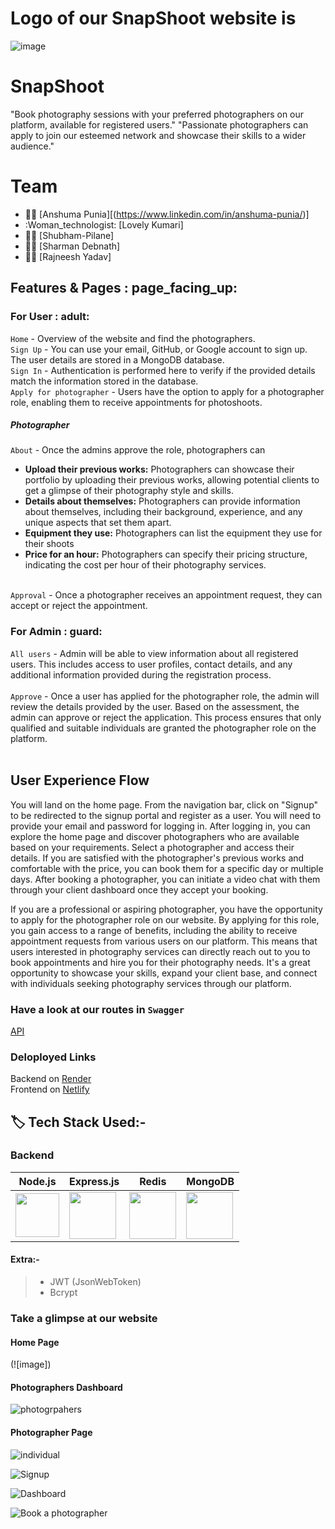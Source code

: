 # Logo of our SnapShoot website is 
![image](https://github.com/anshumapunia/sleek-circle-8356/assets/112821956/eb66f307-06db-488b-a2cb-d636d9177a35)

# SnapShoot
"Book photography sessions with your preferred photographers on our platform, available for registered users."
"Passionate photographers can apply to join our esteemed network and showcase their skills to a wider audience."

# Team

- :woman_technologist: [Anshuma Punia][(https://www.linkedin.com/in/anshuma-punia/)]
- :Woman_technologist: [Lovely Kumari]
- :man_technologist: [Shubham-Pilane]
- :man_technologist: [Sharman Debnath]
- :man_technologist: [Rajneesh Yadav]


## Features & Pages : page_facing_up:

### For User 	: adult:
`Home` - Overview of the website and find the photographers. <br>
`Sign Up` -  You can use your email, GitHub, or Google account to sign up. The user details are stored in a MongoDB database. <br>
`Sign In` - Authentication is performed here to verify if the provided details match the information stored in the database. <br>
`Apply for photographer` - Users have the option to apply for a photographer role, enabling them to receive appointments for photoshoots. <br>

##### Photographer
`About` - Once the admins approve the role, photographers can 
- **Upload their previous works:** Photographers can showcase their portfolio by uploading their previous works, allowing potential clients to get a glimpse of their photography style and skills. 
- **Details about themselves:** Photographers can provide information about themselves, including their background, experience, and any unique aspects that set them apart.
- **Equipment they use:** Photographers can list the equipment they use for their shoots
- **Price for an hour:** Photographers can specify their pricing structure, indicating the cost per hour of their photography services.  <br> <br>

`Approval` - Once a photographer receives an appointment request, they can accept or reject the appointment. 

### For Admin : guard:
`All users` - Admin will be able to view information about all registered users. This includes access to user profiles, contact details, and any additional information provided during the registration process. <br> <br>
`Approve` - Once a user has applied for the photographer role, the admin will review the details provided by the user. Based on the assessment, the admin can approve or reject the application. This process ensures that only qualified and suitable individuals are granted the photographer role on the platform. <br> <br>

## User Experience Flow
You will land on the home page. From the navigation bar, click on "Signup" to be redirected to the signup portal and register as a user. You will need to provide your email and password for logging in. After logging in, you can explore the home page and discover photographers who are available based on your requirements. Select a photographer and access their details. If you are satisfied with the photographer's previous works and comfortable with the price, you can book them for a specific day or multiple days. After booking a photographer, you can initiate a video chat with them through your client dashboard once they accept your booking.

If you are a professional or aspiring photographer, you have the opportunity to apply for the photographer role on our website. By applying for this role, you gain access to a range of benefits, including the ability to receive appointment requests from various users on our platform. This means that users interested in photography services can directly reach out to you to book appointments and hire you for their photography needs. It's a great opportunity to showcase your skills, expand your client base, and connect with individuals seeking photography services through our platform.

### Have a look at our routes in `Swagger`

[API](https://pic-perfect.onrender.com/api-docs)

### Deloployed Links
Backend on [Render](https://pic-perfect.onrender.com) <br>
Frontend on [Netlify](https://649477dd681c054f6c29689b--splendid-tapioca-a964c8.netlify.app/)

## 🏷️ Tech Stack Used:-



### Backend

| Node.js                                                                                                                         | Express.js                                                                                                                      | Redis                                                                                                                         | MongoDB                                                                                                       |
| ------------------------------------------------------------------------------------------------------------------------------- | ------------------------------------------------------------------------------------------------------------------------------- | ------------------------------------------------------------------------------------------------------------------------------- | ------------------------------------------------------------------------------------------------------------- |
| <img width="70px" src="https://user-images.githubusercontent.com/112753481/229047696-de3bf177-16a0-4161-a140-dd89e4fe7b22.png"> | <img width="75px" src="https://user-images.githubusercontent.com/112753481/229164589-4e724000-542d-4deb-9e11-cca7739c2b01.png"> |  <img width="75px" src="https://user-images.githubusercontent.com/25181517/182884894-d3fa6ee0-f2b4-4960-9961-64740f533f2a.png"> | <img width="75px" src="https://cdn.icon-icons.com/icons2/2415/PNG/512/mongodb_original_logo_icon_146424.png"> |

<!-- | <img width="75px" src="https://user-images.githubusercontent.com/25181517/182884894-d3fa6ee0-f2b4-4960-9961-64740f533f2a.png">  -->

#### Extra:-

> - JWT (JsonWebToken) <br/>
> - Bcrypt <br/>

### Take a glimpse at our website

#### Home Page
(![image])


#### Photographers Dashboard
![photogrpahers](![image]
)


#### Photographer Page

![individual](![image]
)

![Signup](![image]
)

![Dashboard](![image]
)

![Book a photographer](https://github.com/anshumapunia/sleek-circle-8356/assets/112821956/bcc86f40-8679-4a06-8f32-77bf7a747d98)


